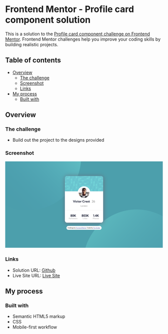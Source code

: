 # Frontend Mentor - Profile card component solution

This is a solution to the [Profile card component challenge on Frontend Mentor](https://www.frontendmentor.io/challenges/profile-card-component-cfArpWshJ). Frontend Mentor challenges help you improve your coding skills by building realistic projects.

## Table of contents

- [Overview](#overview)
  - [The challenge](#the-challenge)
  - [Screenshot](#screenshot)
  - [Links](#links)
- [My process](#my-process)
  - [Built with](#built-with)

## Overview

### The challenge

- Build out the project to the designs provided

### Screenshot

![](./design/desktop-result.png)

### Links

- Solution URL: [Github](https://github.com/timavidon/Profile-card-component)
- Live Site URL: [Live Site](hhttps://timavidon.github.io/Profile-card-component/)

## My process

### Built with

- Semantic HTML5 markup
- CSS
- Mobile-first workflow
